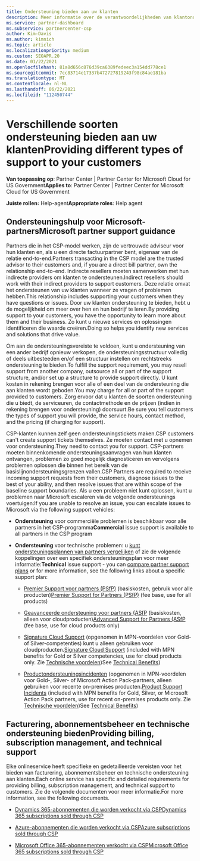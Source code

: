 ```yaml
---
title: Ondersteuning bieden aan uw klanten
description: Meer informatie over de verantwoordelijkheden van klantondersteuning voor partners in het CSP-programma. Behandelt ondersteuning voor facturering, abonnementsbeheer en technische problemen.
ms.service: partner-dashboard
ms.subservice: partnercenter-csp
author: Kim-Davis
ms.author: kimnich
ms.topic: article
ms.localizationpriority: medium
ms.custom: SEOAPR.20
ms.date: 01/22/2021
ms.openlocfilehash: 81a8d656c876d39ca6389fedeec3a154dd778ce1
ms.sourcegitcommit: 7cc83714e17337b472727819243f98c84ae181ba
ms.translationtype: MT
ms.contentlocale: nl-NL
ms.lasthandoff: 06/22/2021
ms.locfileid: "112450744"
---
```

# <a name="providing-different-types-of-support-to-your-customers"></a><span data-ttu-id="60a4f-104">Verschillende soorten ondersteuning bieden aan uw klanten</span><span class="sxs-lookup"><span data-stu-id="60a4f-104">Providing different types of support to your customers</span></span>

<span data-ttu-id="60a4f-105">**Van toepassing op**: Partner Center | Partner Center for Microsoft Cloud for US Government</span><span class="sxs-lookup"><span data-stu-id="60a4f-105">**Applies to**: Partner Center | Partner Center for Microsoft Cloud for US Government</span></span>

<span data-ttu-id="60a4f-106">**Juiste rollen:** Help-agent</span><span class="sxs-lookup"><span data-stu-id="60a4f-106">**Appropriate roles**: Help agent</span></span>

## <a name="microsoft-partner-support-guidance"></a><span data-ttu-id="60a4f-107">Ondersteuningshulp voor Microsoft-partners</span><span class="sxs-lookup"><span data-stu-id="60a4f-107">Microsoft partner support guidance</span></span>

<span data-ttu-id="60a4f-108">Partners die in het CSP-model werken, zijn de vertrouwde adviseur voor hun klanten en, als u een directe factuurpartner bent, eigenaar van de relatie end-to-end.</span><span class="sxs-lookup"><span data-stu-id="60a4f-108">Partners transacting in the CSP model are the trusted advisor to their customers and, if you are a direct bill partner, own the relationship end-to-end.</span></span> <span data-ttu-id="60a4f-109">Indirecte resellers moeten samenwerken met hun indirecte providers om klanten te ondersteunen.</span><span class="sxs-lookup"><span data-stu-id="60a4f-109">Indirect resellers should work with their indirect providers to support customers.</span></span> <span data-ttu-id="60a4f-110">Deze relatie omvat het ondersteunen van uw klanten wanneer ze vragen of problemen hebben.</span><span class="sxs-lookup"><span data-stu-id="60a4f-110">This relationship includes supporting your customers when they have questions or issues.</span></span> <span data-ttu-id="60a4f-111">Door uw klanten ondersteuning te bieden, hebt u de mogelijkheid om meer over hen en hun bedrijf te leren.</span><span class="sxs-lookup"><span data-stu-id="60a4f-111">By providing support to your customers, you have the opportunity to learn more about them and their business.</span></span> <span data-ttu-id="60a4f-112">Zo kunt u nieuwe services en oplossingen identificeren die waarde creëren.</span><span class="sxs-lookup"><span data-stu-id="60a4f-112">Doing so helps you identify new services and solutions that drive value.</span></span>

<span data-ttu-id="60a4f-113">Om aan de ondersteuningsvereiste te voldoen, kunt u ondersteuning van een ander bedrijf opnieuw verkopen, de ondersteuningsstructuur volledig of deels uitbesteeden en/of een structuur instellen om rechtstreeks ondersteuning te bieden.</span><span class="sxs-lookup"><span data-stu-id="60a4f-113">To fulfill the support requirement, you may resell support from another company, outsource all or part of the support structure, and/or set up a structure to provide support directly.</span></span> <span data-ttu-id="60a4f-114">U kunt kosten in rekening brengen voor alle of een deel van de ondersteuning die aan klanten wordt geboden.</span><span class="sxs-lookup"><span data-stu-id="60a4f-114">You may charge for all or part of the support provided to customers.</span></span> <span data-ttu-id="60a4f-115">Zorg ervoor dat u klanten de soorten ondersteuning die u biedt, de serviceuren, de contactmethode en de prijzen (indien in rekening brengen voor ondersteuning) doorsuurt.</span><span class="sxs-lookup"><span data-stu-id="60a4f-115">Be sure you tell customers the types of support you will provide, the service hours, contact method, and the pricing (if charging for support).</span></span>

<span data-ttu-id="60a4f-116">CSP-klanten kunnen zelf geen ondersteuningstickets maken.</span><span class="sxs-lookup"><span data-stu-id="60a4f-116">CSP customers can't create support tickets themselves.</span></span> <span data-ttu-id="60a4f-117">Ze moeten contact met u opnemen voor ondersteuning.</span><span class="sxs-lookup"><span data-stu-id="60a4f-117">They need to contact you for support.</span></span> <span data-ttu-id="60a4f-118">CSP-partners moeten binnenkomende ondersteuningsaanvragen van hun klanten ontvangen, problemen zo goed mogelijk diagnosticeren en vervolgens problemen oplossen die binnen het bereik van de basislijnondersteuningsgrenzen vallen.</span><span class="sxs-lookup"><span data-stu-id="60a4f-118">CSP Partners are required to receive incoming support requests from their customers, diagnose issues to the best of your ability, and then resolve issues that are within scope of the baseline support boundaries.</span></span> <span data-ttu-id="60a4f-119">Als u een probleem niet kunt oplossen, kunt u problemen naar Microsoft escaleren via de volgende ondersteunings voertuigen:</span><span class="sxs-lookup"><span data-stu-id="60a4f-119">If you are unable to resolve an issue, you can escalate issues to Microsoft via the following support vehicles:</span></span>

- <span data-ttu-id="60a4f-120">**Ondersteuning** voor commerciële problemen is beschikbaar voor alle partners in het CSP-programma</span><span class="sxs-lookup"><span data-stu-id="60a4f-120">**Commercial** issue support is available to all partners in the CSP program</span></span>

- <span data-ttu-id="60a4f-121">**Ondersteuning** voor technische problemen: u [kunt ondersteuningsplannen van partners vergelijken](https://partner.microsoft.com/support/partnersupport) of zie de volgende koppelingen over een specifiek ondersteuningsplan voor meer informatie:</span><span class="sxs-lookup"><span data-stu-id="60a4f-121">**Technical** issue support - you can [compare partner support plans](https://partner.microsoft.com/support/partnersupport) or for more information, see the following links  about a specific support plan:</span></span>

  - <span data-ttu-id="60a4f-122">[Premier Support voor partners (PSfP)](https://partner.microsoft.com/support/microsoft-services-premier-support) (basiskosten, gebruik voor alle producten)</span><span class="sxs-lookup"><span data-stu-id="60a4f-122">[Premier Support for Partners (PSfP)](https://partner.microsoft.com/support/microsoft-services-premier-support) (fee base, use for all products)</span></span>

  - <span data-ttu-id="60a4f-123">[Geavanceerde ondersteuning voor partners (ASfP](https://partner.microsoft.com/support/advanced-cloud-support) (basiskosten, alleen voor cloudproducten)</span><span class="sxs-lookup"><span data-stu-id="60a4f-123">[Advanced Support for Partners (ASfP](https://partner.microsoft.com/support/advanced-cloud-support) (fee base, use for cloud products only)</span></span>

  - <span data-ttu-id="60a4f-124">[Signature Cloud Support](manage-your-partner-network-benefits.md) (opgenomen in MPN-voordelen voor Gold- of Silver-competenties) kunt u alleen gebruiken voor cloudproducten.</span><span class="sxs-lookup"><span data-stu-id="60a4f-124">[Signature Cloud Support](manage-your-partner-network-benefits.md) (included with MPN benefits for Gold or Silver competencies, use for cloud products only.</span></span> <span data-ttu-id="60a4f-125">Zie [Technische voordelen](mpn-benefits-technical-support.md))</span><span class="sxs-lookup"><span data-stu-id="60a4f-125">See [Technical Benefits](mpn-benefits-technical-support.md))</span></span>

  - <span data-ttu-id="60a4f-126">[Productondersteuningsincidenten](manage-your-partner-network-benefits.md) (opgenomen in MPN-voordelen voor Gold-, Silver- of Microsoft Action Pack-partners, alleen gebruiken voor recente on-premises producten.</span><span class="sxs-lookup"><span data-stu-id="60a4f-126">[Product Support Incidents](manage-your-partner-network-benefits.md) (included with MPN benefits for Gold, Silver, or Microsoft Action Pack partners, use for recent on-premises products only.</span></span> <span data-ttu-id="60a4f-127">Zie [Technische voordelen](mpn-benefits-technical-support.md))</span><span class="sxs-lookup"><span data-stu-id="60a4f-127">See [Technical Benefits](mpn-benefits-technical-support.md))</span></span>

## <a name="providing-billing-subscription-management-and-technical-support"></a><span data-ttu-id="60a4f-128">Facturering, abonnementsbeheer en technische ondersteuning bieden</span><span class="sxs-lookup"><span data-stu-id="60a4f-128">Providing billing, subscription management, and technical support</span></span> 

<span data-ttu-id="60a4f-129">Elke onlineservice heeft specifieke en gedetailleerde vereisten voor het bieden van facturering, abonnementsbeheer en technische ondersteuning aan klanten.</span><span class="sxs-lookup"><span data-stu-id="60a4f-129">Each online service has specific and detailed requirements for providing billing, subscription management, and technical support to customers.</span></span> <span data-ttu-id="60a4f-130">Zie de volgende documenten voor meer informatie.</span><span class="sxs-lookup"><span data-stu-id="60a4f-130">For more information, see the following documents.</span></span>

- [<span data-ttu-id="60a4f-131">Dynamics 365-abonnementen die worden verkocht via CSP</span><span class="sxs-lookup"><span data-stu-id="60a4f-131">Dynamics 365 subscriptions sold through CSP</span></span>](https://www.microsoftpartnercommunity.com/t5/CSP/Microsoft-Partner-Support-Guidance/m-p/5262#M30)

- [<span data-ttu-id="60a4f-132">Azure-abonnementen die worden verkocht via CSP</span><span class="sxs-lookup"><span data-stu-id="60a4f-132">Azure subscriptions sold through CSP</span></span>](https://www.microsoftpartnercommunity.com/t5/CSP/Microsoft-Partner-Support-Guidance/m-p/5263#M31)

- [<span data-ttu-id="60a4f-133">Microsoft Office 365-abonnementen verkocht via CSP</span><span class="sxs-lookup"><span data-stu-id="60a4f-133">Microsoft Office 365 subscriptions sold through CSP</span></span>](https://www.microsoftpartnercommunity.com/t5/CSP/Microsoft-Partner-Support-Guidance/m-p/5264#M32)
